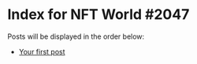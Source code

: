 # Index for NFT World #2047
Posts will be displayed in the order below:

- [Your first post](./001-first.md)

